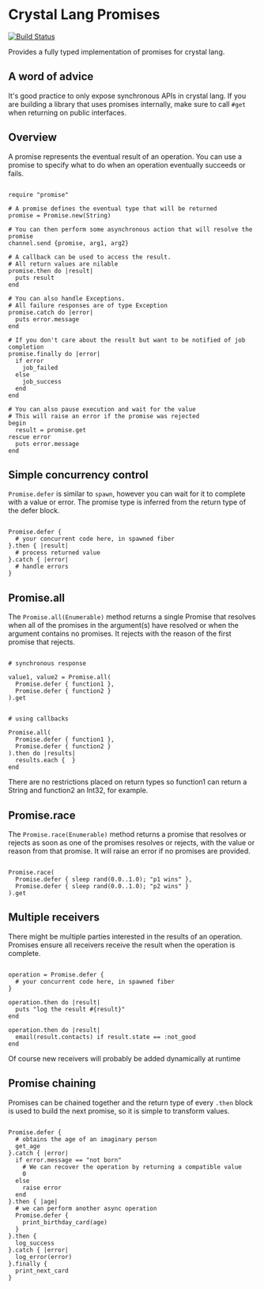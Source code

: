 # Crystal Lang Promises

[![Build Status](https://travis-ci.org/spider-gazelle/promise.svg?branch=master)](https://travis-ci.org/spider-gazelle/promise)

Provides a fully typed implementation of promises for crystal lang.

## A word of advice

It's good practice to only expose synchronous APIs in crystal lang.
If you are building a library that uses promises internally, make sure to call `#get` when returning on public interfaces.


## Overview

A promise represents the eventual result of an operation.
You can use a promise to specify what to do when an operation eventually succeeds or fails.

```crystal

require "promise"

# A promise defines the eventual type that will be returned
promise = Promise.new(String)

# You can then perform some asynchronous action that will resolve the promise
channel.send {promise, arg1, arg2}

# A callback can be used to access the result.
# All return values are nilable
promise.then do |result|
  puts result
end

# You can also handle Exceptions.
# All failure responses are of type Exception
promise.catch do |error|
  puts error.message
end

# If you don't care about the result but want to be notified of job completion
promise.finally do |error|
  if error
    job_failed
  else
    job_success
  end
end

# You can also pause execution and wait for the value
# This will raise an error if the promise was rejected
begin
  result = promise.get
rescue error
  puts error.message
end

```


## Simple concurrency control

`Promise.defer` is similar to `spawn`, however you can wait for it to complete with a value or error.
The promise type is inferred from the return type of the defer block.

```crystal

Promise.defer {
  # your concurrent code here, in spawned fiber
}.then { |result|
  # process returned value
}.catch { |error|
  # handle errors
}

```


## Promise.all

The `Promise.all(Enumerable)` method returns a single Promise that resolves when all of the promises in the argument(s) have resolved or when the argument contains no promises.
It rejects with the reason of the first promise that rejects.

```crystal

# synchronous response

value1, value2 = Promise.all(
  Promise.defer { function1 },
  Promise.defer { function2 }
).get


# using callbacks

Promise.all(
  Promise.defer { function1 },
  Promise.defer { function2 }
).then do |results|
  results.each {  }
end

```

There are no restrictions placed on return types so function1 can return a String and function2 an Int32, for example.


## Promise.race

The `Promise.race(Enumerable)` method returns a promise that resolves or rejects as soon as one of the promises resolves or rejects, with the value or reason from that promise.
It will raise an error if no promises are provided.

```crystal

Promise.race(
  Promise.defer { sleep rand(0.0..1.0); "p1 wins" },
  Promise.defer { sleep rand(0.0..1.0); "p2 wins" }
).get

```


## Multiple receivers

There might be multiple parties interested in the results of an operation.
Promises ensure all receivers receive the result when the operation is complete.

```crystal

operation = Promise.defer {
  # your concurrent code here, in spawned fiber
}

operation.then do |result|
  puts "log the result #{result}"
end

operation.then do |result|
  email(result.contacts) if result.state == :not_good
end

```

Of course new receivers will probably be added dynamically at runtime


## Promise chaining

Promises can be chained together and the return type of every `.then` block is used to build the next promise, so it is simple to transform values.

```crystal

Promise.defer {
  # obtains the age of an imaginary person
  get_age
}.catch { |error|
  if error.message == "not born"
    # We can recover the operation by returning a compatible value
    0
  else
    raise error
  end
}.then { |age|
  # we can perform another async operation
  Promise.defer {
    print_birthday_card(age)
  }
}.then {
  log_success
}.catch { |error|
  log_error(error)
}.finally {
  print_next_card
}

```
